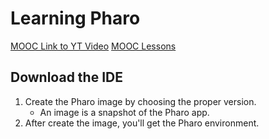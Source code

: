 # Learning Pharo 

[MOOC Link to YT Video](https://mooc.pharo.org/)
[MOOC Lessons](https://mooc.pharo.org/)

## Download the IDE

1. Create the Pharo image by choosing the proper version.
	- An image is a snapshot of the Pharo app.
2. After create the image, you'll get the Pharo environment.
